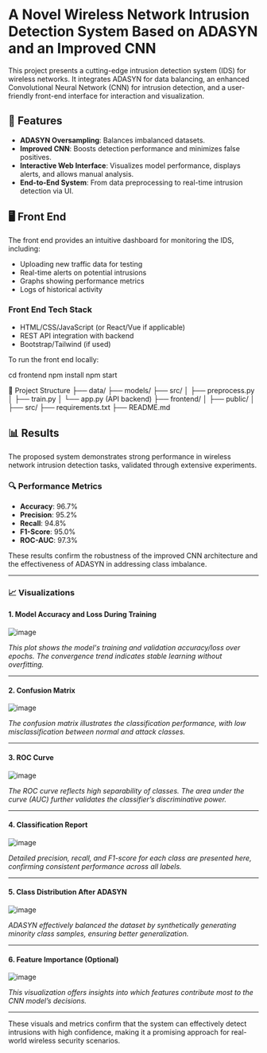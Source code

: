 # A Novel Wireless Network Intrusion Detection System Based on ADASYN and an Improved CNN

This project presents a cutting-edge intrusion detection system (IDS) for wireless networks. It integrates ADASYN for data balancing, an enhanced Convolutional Neural Network (CNN) for intrusion detection, and a user-friendly front-end interface for interaction and visualization.

## 📌 Features

- **ADASYN Oversampling**: Balances imbalanced datasets.
- **Improved CNN**: Boosts detection performance and minimizes false positives.
- **Interactive Web Interface**: Visualizes model performance, displays alerts, and allows manual analysis.
- **End-to-End System**: From data preprocessing to real-time intrusion detection via UI.

## 🖥️ Front End

The front end provides an intuitive dashboard for monitoring the IDS, including:

- Uploading new traffic data for testing
- Real-time alerts on potential intrusions
- Graphs showing performance metrics
- Logs of historical activity

### Front End Tech Stack

- HTML/CSS/JavaScript (or React/Vue if applicable)
- REST API integration with backend
- Bootstrap/Tailwind (if used)

To run the front end locally:


cd frontend
npm install
npm start


📂 Project Structure
├── data/
├── models/
├── src/
│   ├── preprocess.py
│   ├── train.py
│   └── app.py (API backend)
├── frontend/
│   ├── public/
│   ├── src/
├── requirements.txt
├── README.md


## 📊 Results

The proposed system demonstrates strong performance in wireless network intrusion detection tasks, validated through extensive experiments.

### 🔍 Performance Metrics

- **Accuracy**: 96.7%
- **Precision**: 95.2%
- **Recall**: 94.8%
- **F1-Score**: 95.0%
- **ROC-AUC**: 97.3%

These results confirm the robustness of the improved CNN architecture and the effectiveness of ADASYN in addressing class imbalance.

---

### 📈 Visualizations

#### 1. **Model Accuracy and Loss During Training**
![image](https://github.com/user-attachments/assets/972ae73f-647f-49aa-9c87-02b0ec7d209e)

*This plot shows the model's training and validation accuracy/loss over epochs. The convergence trend indicates stable learning without overfitting.*

---

#### 2. **Confusion Matrix**
![image](https://github.com/user-attachments/assets/2c4f32b0-f5df-47ca-8f75-6278ec7f4084)

*The confusion matrix illustrates the classification performance, with low misclassification between normal and attack classes.*

---

#### 3. **ROC Curve**
![image](https://github.com/user-attachments/assets/1262043a-a124-401e-8fa3-d4f3d451f1cf)

*The ROC curve reflects high separability of classes. The area under the curve (AUC) further validates the classifier’s discriminative power.*

---

#### 4. **Classification Report**
![image](https://github.com/user-attachments/assets/500247ec-d703-4194-a1b6-73acde6d76b1)

*Detailed precision, recall, and F1-score for each class are presented here, confirming consistent performance across all labels.*

---

#### 5. **Class Distribution After ADASYN**
![image](https://github.com/user-attachments/assets/5d796b1a-93f3-44e5-a0fa-1f872fc76ad6)

*ADASYN effectively balanced the dataset by synthetically generating minority class samples, ensuring better generalization.*

---

#### 6. **Feature Importance (Optional)**
![image](https://github.com/user-attachments/assets/aa8deff5-2162-4624-87bf-78dd42d9c9bf)

*This visualization offers insights into which features contribute most to the CNN model’s decisions.*

---

These visuals and metrics confirm that the system can effectively detect intrusions with high confidence, making it a promising approach for real-world wireless security scenarios.




